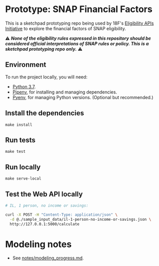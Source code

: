 # Prototype: SNAP Financial Factors

This is a sketchpad prototyping repo being used by 18F's [Eligibility APIs Initiative](https://github.com/18F/eligibility-rules-service/blob/master/README.md) to explore the financial factors of SNAP eligibility.

:warning: ***None of the eligibility rules expressed in this repository should be considered official interpretations of SNAP rules or policy. This is a sketchpad prototyping repo only.*** :warning:

## Environment

To run the project locally, you will need:

* [Python 3.7](https://www.python.org/downloads/).
* [Pipenv](https://pipenv.kennethreitz.org/en/latest/), for installing and managing dependencies.
* [Pyenv](https://github.com/pyenv/pyenv), for managing Python versions. (Optional but recommended.)

## Install the dependencies

```
make install
```

## Run tests

```
make test
```

## Run locally

```
make serve-local
```

## Test the Web API locally

```sh
# IL, 1 person, no income or savings:

curl -X POST -H "Content-Type: application/json" \
  -d @./sample_input_data/il-1-person-no-income-or-savings.json \
  http://127.0.0.1:5000/calculate
```

# Modeling notes

+ See [notes/modeling_progress.md](/notes/modeling_progress.md).